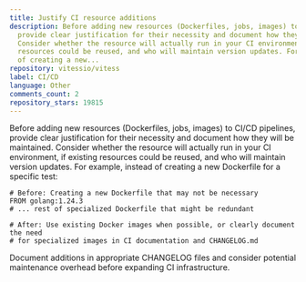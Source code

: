 ```yaml
---
title: Justify CI resource additions
description: Before adding new resources (Dockerfiles, jobs, images) to CI/CD pipelines,
  provide clear justification for their necessity and document how they will be maintained.
  Consider whether the resource will actually run in your CI environment, if existing
  resources could be reused, and who will maintain version updates. For example, instead
  of creating a new...
repository: vitessio/vitess
label: CI/CD
language: Other
comments_count: 2
repository_stars: 19815
---
```


Before adding new resources (Dockerfiles, jobs, images) to CI/CD pipelines, provide clear justification for their necessity and document how they will be maintained. Consider whether the resource will actually run in your CI environment, if existing resources could be reused, and who will maintain version updates. For example, instead of creating a new Dockerfile for a specific test:

```
# Before: Creating a new Dockerfile that may not be necessary
FROM golang:1.24.3
# ... rest of specialized Dockerfile that might be redundant

# After: Use existing Docker images when possible, or clearly document the need
# for specialized images in CI documentation and CHANGELOG.md
```

Document additions in appropriate CHANGELOG files and consider potential maintenance overhead before expanding CI infrastructure.